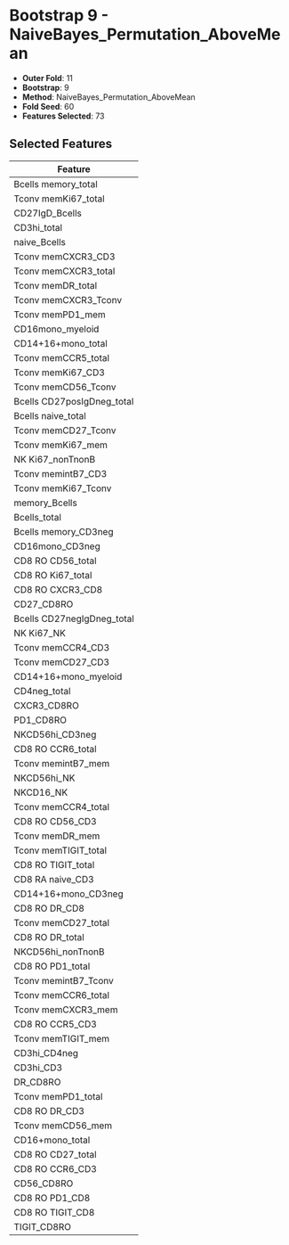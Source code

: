 # Bootstrap 9 - NaiveBayes_Permutation_AboveMean

- **Outer Fold**: 11
- **Bootstrap**: 9
- **Method**: NaiveBayes_Permutation_AboveMean
- **Fold Seed**: 60
- **Features Selected**: 73

## Selected Features

| Feature |
|---------|
| Bcells memory_total |
| Tconv memKi67_total |
| CD27IgD_Bcells |
| CD3hi_total |
| naive_Bcells |
| Tconv memCXCR3_CD3 |
| Tconv memCXCR3_total |
| Tconv memDR_total |
| Tconv memCXCR3_Tconv |
| Tconv memPD1_mem |
| CD16mono_myeloid |
| CD14+16+mono_total |
| Tconv memCCR5_total |
| Tconv memKi67_CD3 |
| Tconv memCD56_Tconv |
| Bcells CD27posIgDneg_total |
| Bcells naive_total |
| Tconv memCD27_Tconv |
| Tconv memKi67_mem |
| NK Ki67_nonTnonB |
| Tconv memintB7_CD3 |
| Tconv memKi67_Tconv |
| memory_Bcells |
| Bcells_total |
| Bcells memory_CD3neg |
| CD16mono_CD3neg |
| CD8 RO CD56_total |
| CD8 RO Ki67_total |
| CD8 RO CXCR3_CD8 |
| CD27_CD8RO |
| Bcells CD27negIgDneg_total |
| NK Ki67_NK |
| Tconv memCCR4_CD3 |
| Tconv memCD27_CD3 |
| CD14+16+mono_myeloid |
| CD4neg_total |
| CXCR3_CD8RO |
| PD1_CD8RO |
| NKCD56hi_CD3neg |
| CD8 RO CCR6_total |
| Tconv memintB7_mem |
| NKCD56hi_NK |
| NKCD16_NK |
| Tconv memCCR4_total |
| CD8 RO CD56_CD3 |
| Tconv memDR_mem |
| Tconv memTIGIT_total |
| CD8 RO TIGIT_total |
| CD8 RA naive_CD3 |
| CD14+16+mono_CD3neg |
| CD8 RO DR_CD8 |
| Tconv memCD27_total |
| CD8 RO DR_total |
| NKCD56hi_nonTnonB |
| CD8 RO PD1_total |
| Tconv memintB7_Tconv |
| Tconv memCCR6_total |
| Tconv memCXCR3_mem |
| CD8 RO CCR5_CD3 |
| Tconv memTIGIT_mem |
| CD3hi_CD4neg |
| CD3hi_CD3 |
| DR_CD8RO |
| Tconv memPD1_total |
| CD8 RO DR_CD3 |
| Tconv memCD56_mem |
| CD16+mono_total |
| CD8 RO CD27_total |
| CD8 RO CCR6_CD3 |
| CD56_CD8RO |
| CD8 RO PD1_CD8 |
| CD8 RO TIGIT_CD8 |
| TIGIT_CD8RO |
